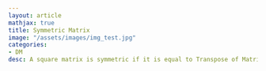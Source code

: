 ```yaml
---
layout: article
mathjax: true
title: Symmetric Matrix
image: "/assets/images/img_test.jpg"
categories:
- DM
desc: A square matrix is symmetric if it is equal to Transpose of Matrices i.e. $A^T = A$.

































































































































































































































































































































































 
imagealt: 
---
```


A square matrix is *symmetric* if it is equal to [Transpose of Matrices]({% post_url 2020-07-15-transpose-of-matrices %}) i.e. $A^T = A$.

































































































































































































































































































































































$A = [a_{ij}]$ is symmetric if $a_{ij} = a_{ji}$.
































































































































































































































































































































































